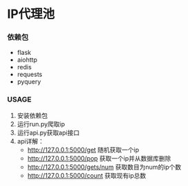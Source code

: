 # IP代理池

### 依赖包

* flask
* aiohttp
* redis
* requests
* pyquery



### USAGE

1. 安装依赖包
2. 运行run.py爬取ip
3. 运行api.py获取api接口
4. api详解：
   * http://127.0.0.1:5000/get 随机获取一个ip
   * http://127.0.0.1:5000/pop 获取一个ip并从数据库删除
   * http://127.0.0.1:5000/gets/num 获取数目为num的ip个数
   * http://127.0.0.1:5000/count 获取现有ip总数

